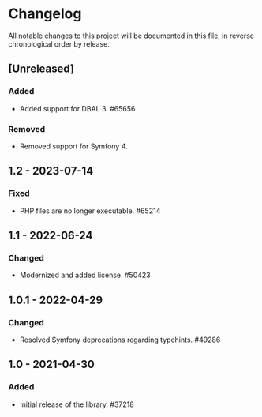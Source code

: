 # Changelog

All notable changes to this project will be documented in this file, in reverse chronological order by release.

## [Unreleased]

### Added

- Added support for DBAL 3. #65656

### Removed

- Removed support for Symfony 4.

## 1.2 - 2023-07-14

### Fixed

- PHP files are no longer executable. #65214

## 1.1 - 2022-06-24

### Changed

- Modernized and added license. #50423

## 1.0.1 - 2022-04-29

### Changed

- Resolved Symfony deprecations regarding typehints. #49286

## 1.0 - 2021-04-30

### Added

- Initial release of the library. #37218

